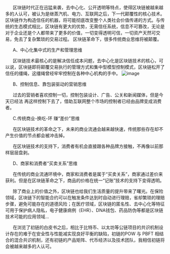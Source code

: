 &nbsp;&nbsp;&nbsp;&nbsp;&nbsp;&nbsp;区块链时代正在迅猛来袭，去中心化、公开透明等特点，使得区块链被越来越多的人认可，被认为是继蒸汽机、电力、互联网之后，下一代颠覆性的核心技术。区块链作为构造信任的机器，将可能彻底改变整个人类社会价值传递的方式。与传统的生态模式相比，区块链有更大的优势，无需信任系统，信息不可篡改，无论是对于企业还是个人都带来了更多的价值，一切变得透明可信，一切资产天然可交易，免去了复杂繁琐的交易过程。
区块链革命下，很多传统商业思维将被颠覆。

&nbsp;&nbsp;&nbsp;&nbsp;&nbsp;&nbsp;A、中心化集中式的生产和管理思维

&nbsp;&nbsp;&nbsp;&nbsp;&nbsp;&nbsp;区块链技术最核心的是解决信任成本问题，去中心化是区块链技术的核心，可以说，区块链即将颠覆交易执行的管理方式和集中型模型控制模式，区块链松开了信任的缰绳，这缰绳曾经牢牢控制在各种中心机构的手中。
![image](http://img1.chexindata.com/common3.0/tp.jpg)

&nbsp;&nbsp;&nbsp;&nbsp;&nbsp;&nbsp;B、控制信息、靠包装驱动的营销思维

&nbsp;&nbsp;&nbsp;&nbsp;&nbsp;&nbsp;过去的营销者喜欢控制一切，控制包装设计、广告、公关和新闻媒体，但是今天已经法
再这样控制下去了，借助互联网整个市场的控制者已经由品牌变成消费者。

&nbsp;&nbsp;&nbsp;&nbsp;&nbsp;&nbsp;C.传统商业-换吃-环 赚“差价”思维

&nbsp;&nbsp;&nbsp;&nbsp;&nbsp;&nbsp;在区块链技术的革命之下，未来的商业流通会越来越快速，传统那些存在却不产生价值的节点都会被冲击掉。

&nbsp;&nbsp;&nbsp;&nbsp;&nbsp;&nbsp;在区块链技术的支持下，消费者有机会直接跟各种品牌方接触，不再像以前那样层层盘剥。

&nbsp;&nbsp;&nbsp;&nbsp;&nbsp;&nbsp;D、商家和消费者“买卖关系”思维

&nbsp;&nbsp;&nbsp;&nbsp;&nbsp;&nbsp;在传统的商业流通环境中，商家和消费者是属于“买卖关系”，商家通过差价来获利。但是在区块链革命之下，商品的价格在统一“记账”技术的支持下变得透明。

&nbsp;&nbsp;&nbsp;&nbsp;&nbsp;&nbsp;除了商业上的价值之外，区块链也给我们生活质量的提升带来了曙光。在保险领域，区块链下的智能合约可以在触发条件达到时自动进行理赔，省却繁琐的理赔步骤，避免可能存在的道德风险；在医疗领域，区块链的匿名性、去中心化等特征可用于保护病人隐私，电子健康病例（EHR）、DNA钱包、药品防伪等都是区块链技术可能的应用领域...

&nbsp;&nbsp;&nbsp;&nbsp;&nbsp;&nbsp;在浏览了初链的白皮书之后，相比于比特币、以太坊等公链项目的共识机制设计存在的难于在安全性与性能减实现良好平衡的缺陷，初链的POW 与 PBFT 相结合的混合共识机制，还有初链的产品矩阵、代币经济以及技术团队，我相信初链将会被越来越多的人认可。
